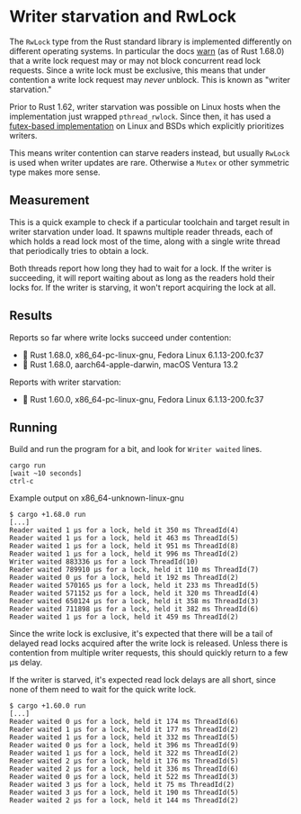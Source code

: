# Writer starvation and RwLock

The `RwLock` type from the Rust standard library is implemented
differently on different operating systems. In particular the
docs [warn](https://doc.rust-lang.org/std/sync/struct.RwLock.html)
(as of Rust 1.68.0) that a write lock request may or may not
block concurrent read lock requests. Since a write lock must
be exclusive, this means that under contention a write lock
request may *never* unblock. This is known as "writer starvation."

Prior to Rust 1.62, writer starvation was possible on Linux
hosts when the implementation just wrapped `pthread_rwlock`.
Since then, it has used a
[futex-based implementation](https://github.com/rust-lang/rust/pull/95801)
on Linux and BSDs which explicitly prioritizes writers.

This means writer contention can starve readers instead, but
usually `RwLock` is used when writer updates are rare. Otherwise
a `Mutex` or other symmetric type makes more sense.

## Measurement

This is a quick example to check if a particular toolchain and
target result in writer starvation under load. It spawns multiple
reader threads, each of which holds a read lock most of the time,
along with a single write thread that periodically tries to obtain
a lock.

Both threads report how long they had to wait for a lock. If the
writer is succeeding, it will report waiting about as long as
the readers hold their locks for. If the writer is starving,
it won't report acquiring the lock at all.

## Results

Reports so far where write locks succeed under contention:

- 🔏 Rust 1.68.0, x86_64-pc-linux-gnu, Fedora Linux 6.1.13-200.fc37
- 🔏 Rust 1.68.0, aarch64-apple-darwin, macOS Ventura 13.2

Reports with writer starvation:

- 🙅 Rust 1.60.0, x86_64-pc-linux-gnu, Fedora Linux 6.1.13-200.fc37

## Running

Build and run the program for a bit, and look for `Writer waited` lines.

    cargo run
    [wait ~10 seconds]
    ctrl-c

Example output on x86_64-unknown-linux-gnu
```
$ cargo +1.68.0 run
[...]
Reader waited 1 μs for a lock, held it 350 ms ThreadId(4)
Reader waited 1 μs for a lock, held it 463 ms ThreadId(5)
Reader waited 1 μs for a lock, held it 951 ms ThreadId(8)
Reader waited 1 μs for a lock, held it 996 ms ThreadId(2)
Writer waited 883336 μs for a lock ThreadId(10)
Reader waited 789910 μs for a lock, held it 110 ms ThreadId(7)
Reader waited 0 μs for a lock, held it 192 ms ThreadId(2)
Reader waited 570165 μs for a lock, held it 233 ms ThreadId(5)
Reader waited 571152 μs for a lock, held it 320 ms ThreadId(4)
Reader waited 650124 μs for a lock, held it 358 ms ThreadId(3)
Reader waited 711898 μs for a lock, held it 382 ms ThreadId(6)
Reader waited 1 μs for a lock, held it 459 ms ThreadId(2)
```

Since the write lock is exclusive, it's expected that there will
be a tail of delayed read locks acquired after the write lock
is released. Unless there is contention from multiple writer
requests, this should quickly return to a few μs delay.

If the writer is starved, it's expected read lock delays are
all short, since none of them need to wait for the quick
write lock.
```
$ cargo +1.60.0 run
[...]
Reader waited 0 μs for a lock, held it 174 ms ThreadId(6)
Reader waited 1 μs for a lock, held it 177 ms ThreadId(2)
Reader waited 1 μs for a lock, held it 332 ms ThreadId(5)
Reader waited 0 μs for a lock, held it 396 ms ThreadId(9)
Reader waited 1 μs for a lock, held it 322 ms ThreadId(2)
Reader waited 2 μs for a lock, held it 176 ms ThreadId(5)
Reader waited 2 μs for a lock, held it 336 ms ThreadId(6)
Reader waited 0 μs for a lock, held it 522 ms ThreadId(3)
Reader waited 3 μs for a lock, held it 75 ms ThreadId(2)
Reader waited 3 μs for a lock, held it 190 ms ThreadId(5)
Reader waited 2 μs for a lock, held it 144 ms ThreadId(2)
```
